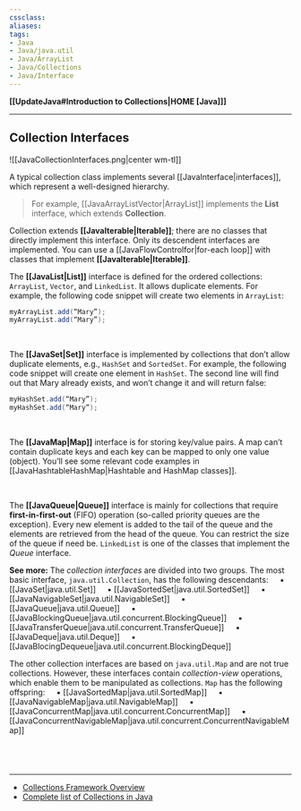 ```yaml
---
cssclass:
aliases:
tags:
- Java
- Java/java.util
- Java/ArrayList
- Java/Collections
- Java/Interface
---
```

**[[UpdateJava#Introduction to Collections|HOME [Java]]]**

---
## Collection Interfaces
![[JavaCollectionInterfaces.png|center wm-tl]]

A typical collection class implements several [[JavaInterface|interfaces]], which represent a well-designed hierarchy.
> For example, [[JavaArrayListVector|ArrayList]] implements the **List** interface, which extends **Collection**.

Collection extends **[[JavaIterable|Iterable]]**; there are no classes that directly implement this interface. Only its descendent interfaces are implemented. You can use a [[JavaFlowControlfor|for-each loop]] with classes that implement **[[JavaIterable|Iterable]]**.

The **[[JavaList|List]]** interface is defined for the ordered collections: `ArrayList`, `Vector`, and `LinkedList`. It allows duplicate elements. For example, the following code snippet will create two elements in `ArrayList`:
```java
myArrayList.add(“Mary”);
myArrayList.add(“Mary”);
```

<br>

The **[[JavaSet|Set]]** interface is implemented by collections that don’t allow duplicate elements, e.g., `HashSet` and `SortedSet`. For example, the following code snippet will create one element in `HashSet`. The second line will find out that Mary already exists, and won’t change it and will return false:
```java
myHashSet.add(“Mary”);
myHashSet.add(“Mary”);
```

<br>

The **[[JavaMap|Map]]** interface is for storing key/value pairs. A map can’t contain duplicate keys and each key can be mapped to only one value (object). You’ll see some relevant code examples in [[JavaHashtableHashMap|Hashtable and HashMap classes]].

<br>

The **[[JavaQueue|Queue]]** interface is mainly for collections that require **first-in-first-out** (FIFO) operation (so-called priority queues are the exception). Every new element is added to the tail of the queue and the elements are retrieved from the head of the queue. You can restrict the size of the queue if need be. `LinkedList` is one of the classes that implement the *Queue* interface.

**See more:**
The *collection interfaces* are divided into two groups. The most basic interface, `java.util.Collection`, has the following descendants:
$\quad$▪ [[JavaSet|java.util.Set]]
$\quad$▪ [[JavaSortedSet|java.util.SortedSet]]
$\quad$▪ [[JavaNavigableSet|java.util.NavigableSet]]
$\quad$▪ [[JavaQueue|java.util.Queue]]
$\quad$▪ [[JavaBlockingQueue|java.util.concurrent.BlockingQueue]]
$\quad$▪ [[JavaTransferQueue|java.util.concurrent.TransferQueue]]
$\quad$▪ [[JavaDeque|java.util.Deque]]
$\quad$▪ [[JavaBlocingDequeue|java.util.concurrent.BlockingDeque]]

The other collection interfaces are based on `java.util.Map` and are not true collections. However, these interfaces contain *collection-view* operations, which enable them to be manipulated as collections. `Map` has the following offspring:
$\quad$▪ [[JavaSortedMap|java.util.SortedMap]]
$\quad$▪ [[JavaNavigableMap|java.util.NavigableMap]]
$\quad$▪ [[JavaConcurrentMap|java.util.concurrent.ConcurrentMap]]
$\quad$▪ [[JavaConcurrentNavigableMap|java.util.concurrent.ConcurrentNavigableMap]]

<br>

# 
---
- [Collections Framework Overview](https://docs.oracle.com/javase/8/docs/technotes/guides/collections/overview.html)
- [Complete list of Collections in Java](https://www.javatpoint.com/collections-in-java)